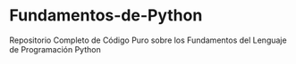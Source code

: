# Fundamentos-de-Python
Repositorio Completo de Código Puro sobre los Fundamentos del Lenguaje de Programación Python
